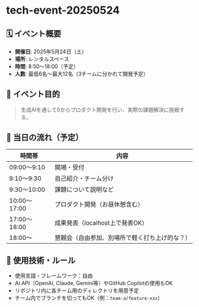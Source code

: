 # tech-event-20250524

## 🗓️ イベント概要

- **開催日**: 2025年5月24日（土）
- **場所**: レンタルスペース
- **時間**: 8:50〜18:00（予定）
- **人数**: 最低6名〜最大12名（3チームに分かれて開発予定）

## 🎯 イベント目的

> 生成AIを通して0からプロダクト開発を行い、実際の課題解決に挑戦する。

## 🔧 当日の流れ（予定）

| 時間帯 | 内容 |
|--------|------|
| 09:00〜9:10 | 開場・受付 |
| 9:10〜9:30 | 自己紹介・チーム分け |
| 9:30〜10:00 | 課題について説明など |
| 10:00〜17:00 | プロダクト開発（お昼休憩含む） |
| 17:00〜18:00 | 成果発表（localhost上で発表OK） |
| 18:00〜 | 懇親会（自由参加、別場所で軽く打ち上げ的な？） |

## 🧠 使用技術・ルール

- 使用言語・フレームワーク：自由
- AI API（OpenAI, Claude, Gemini等）やGitHub Copilotの使用もOK
- リポジトリ内に各チーム用のディレクトリを用意予定
- チーム内でブランチを切ってもOK（例：`team-a/feature-xxx`）

